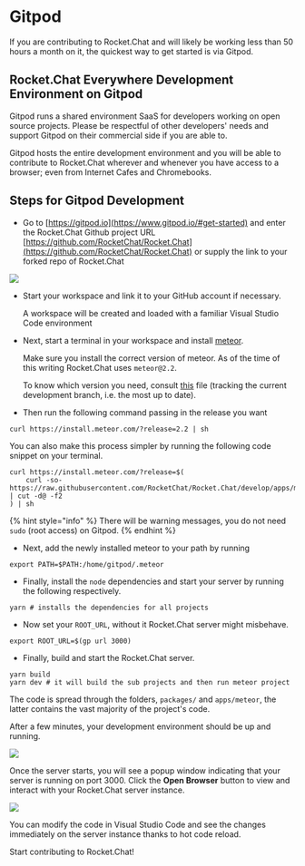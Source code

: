 # Gitpod

If you are contributing to Rocket.Chat and will likely be working less than 50 hours a month on it, the quickest way to get started is via Gitpod.

## Rocket.Chat Everywhere Development Environment on Gitpod

Gitpod runs a shared environment SaaS for developers working on open source projects. Please be respectful of other developers' needs and support Gitpod on their commercial side if you are able to.

Gitpod hosts the entire development environment and you will be able to contribute to Rocket.Chat wherever and whenever you have access to a browser; even from Internet Cafes and Chromebooks.

## Steps for Gitpod Development

* Go to [https://gitpod.io](https://www.gitpod.io/#get-started) and enter the Rocket.Chat Github project URL [https://github.com/RocketChat/Rocket.Chat](https://github.com/RocketChat/Rocket.Chat) or supply the link to your forked repo of Rocket.Chat

![](../../.gitbook/assets/gitpodstart.png)

*   Start your workspace and link it to your GitHub account if necessary.

    A workspace will be created and loaded with a familiar Visual Studio Code environment
*   Next, start a terminal in your workspace and install [meteor](https://www.meteor.com).

    Make sure you install the correct version of meteor. As of the time of this writing Rocket.Chat uses `meteor@2.2`.

    To know which version you need, consult [this](https://github.com/RocketChat/Rocket.Chat/blob/develop/apps/meteor/.meteor/release) file (tracking the current development branch, i.e. the most up to date).
* Then run the following command passing in the release you want

```
curl https://install.meteor.com/?release=2.2 | sh
```

You can also make this process simpler by running the following code snippet on your terminal.

```
curl https://install.meteor.com/?release=$(
    curl -so- https://raw.githubusercontent.com/RocketChat/Rocket.Chat/develop/apps/meteor/.meteor/release | cut -d@ -f2
) | sh
```

{% hint style="info" %}
There will be warning messages, you do not need `sudo` (root access) on Gitpod.
{% endhint %}

* Next, add the newly installed meteor to your path by running

```
export PATH=$PATH:/home/gitpod/.meteor
```

* Finally, install the `node` dependencies and start your server by running the following respectively.

```
yarn # installs the dependencies for all projects
```

* Now set your `ROOT_URL`, without it Rocket.Chat server might misbehave.

```
export ROOT_URL=$(gp url 3000)
```

* Finally, build and start the Rocket.Chat server.

```
yarn build
yarn dev # it will build the sub projects and then run meteor project
```

The code is spread through the folders, `packages/` and `apps/meteor`, the latter contains the vast majority of the project's code.

After a few minutes, your development environment should be up and running.

![](../../.gitbook/assets/gitpodrunning.png)

Once the server starts, you will see a popup window indicating that your server is running on port 3000. Click the **Open Browser** button to view and interact with your Rocket.Chat server instance.

![](../../.gitbook/assets/gitpodfinal.png)

You can modify the code in Visual Studio Code and see the changes immediately on the server instance thanks to hot code reload.

Start contributing to Rocket.Chat!

